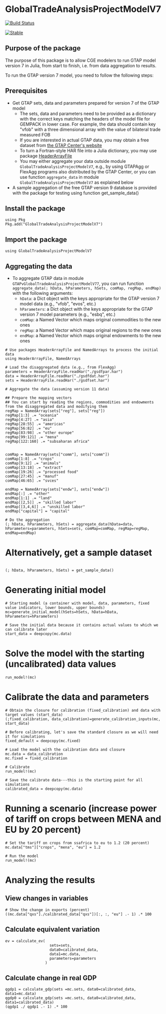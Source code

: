 # GlobalTradeAnalysisProjectModelV7

[![Build Status](https://github.com/mivanic/GlobalTradeAnalysisProjectModelV7.jl/actions/workflows/CI.yml/badge.svg?branch=master)](https://github.com/mivanic/GlobalTradeAnalysisProjectModelV7.jl/actions/workflows/CI.yml?query=branch%3Amaster)

[![Stable]([https://img.shields.io/badge/docs-stable-blue.svg)](https://julia-mpsge.github.io/MPSGE.jl/stable](https://mivanic.github.io/GlobalTradeAnalysisProjectModelV7.jl/dev/)/)
## Purpose of the package

The purpose of this package is to allow CGE modelers to run GTAP model version 7 in Julia, from start to finish, i.e. from data aggregation to results.

To run the GTAP version 7 model, you need to follow the following steps:

## Prerequisites

- Get GTAP sets, data and parameters prepared for version 7 of the GTAP model
    - The sets, data and parameters need to be provided as a dictionary with the correct keys matching the headers of the model file for GEMPACK in lower case. For example, the data should contain key "vfob" with a three dimensional array with the value of bilateral trade measured FOB
    - If you are interested in actual GTAP data, you may obtain a free dataset from [the GTAP Center's website](https://www.gtap.agecon.purdue.edu/)
    - To turn a Fortran-style HAR file into a Julia dictionary, you may use package [HeaderArrayFile](https://github.com/mivanic/HeaderArrayFile.jl)
    - You may either aggregate your data outside module `GlobalTradeAnalysisProjectModelV7`, e.g., by using GTAPAgg or FlexAgg programs also distributed by the GTAP Center, or you can use function `aggregate_data` in module `GlobalTradeAnalysisProjectModelV7` as explained below
- A sample aggregation of the free GTAP version 9 database is provided with the package for testing using function get_sample_data()

## Install the package

```
using Pkg
Pkg.add("GlobalTradeAnalysisProjectModelV7")
```

## Import the package

```
using GlobalTradeAnalysisProjectModelV7
```

## Aggregating the data

- To aggregate GTAP data in module `GTAPvGlobalTradeAnalysisProjectModelV77`, you can run function `aggregate_data(; hData, hParameters, hSets, comMap, regMap, endMap)` with the following arguments:
    - `hData`: a Dict object with the keys appropriate for the GTAP version 7 model data (e.g., "vfob", "evos", etc.)
    - `hParameters`: a Dict object with the keys appropriate for the GTAP version 7 model parameters (e.g., "esbq", etc.)
    - `comMap`: a Named Vector which maps original commodities to the new ones 
    - `regMap`: a Named Vector which maps original regions to the new ones
    - `endMap`: a Named Vector which maps original endowments to the new ones
        

```
# Use packages HeaderArrayFile and NamedArrays to process the initial data
using HeaderArrayFile, NamedArrays

# Load the disaggregated data (e.g., from FlexAgg)
parameters = HeaderArrayFile.readHar("./gsdfpar.har")
data = HeaderArrayFile.readHar("./gsdfdat.har")
sets = HeaderArrayFile.readHar("./gsdfset.har")

# Aggregate the data (assuming version 11 data)

## Prepare the mapping vectors
## You can start by reading the regions, commodities and endowments from the disaggregated data and modifying them
regMap = NamedArray(sets["reg"], sets["reg"])
regMap[1:3] .= "oceania"
regMap[4:27] .= "asia"
regMap[28:55] .= "americas"
regMap[56:82] .= "eu"
regMap[83:98] .= "other europe"
regMap[99:121] .= "mena"
regMap[122:160] .= "subsaharan africa"


comMap = NamedArray(sets["comm"], sets["comm"])
comMap[1:8] .= "crops"
comMap[9:12] .= "animals"
comMap[13:18] .= "extract"
comMap[19:26] .= "processed food"
comMap[27:45] .= "manuf"
comMap[46:65] .= "svces"

endMap = NamedArray(sets["endw"], sets["endw"])
endMap[:] .= "other"
endMap[1:1] .= "land"
endMap[[2,5]] .= "skilled labor"
endMap[[3,4,6]] .= "unskilled labor"
endMap["capital"] = "capital"

# Do the aggregation
(; hData, hParameters, hSets) = aggregate_data(hData=data, hParameters=parameters, hSets=sets, comMap=comMap, regMap=regMap, endMap=endMap)

```

# Alternatively, get a sample dataset

```

(; hData, hParameters, hSets) = get_sample_data()

```

# Generating initial model

```
# Starting model (a container with model, data, parameters, fixed value indicators, lower bounds, upper bounds)
mc=generate_initial_model(hSets=hSets, hData=hData, hParameters=hParameters)

# Save the initial data because it contains actual values to which we can calibrate later
start_data = deepcopy(mc.data)
```

# Solve the model with the starting (uncalibrated) data  values

```
run_model!(mc)
```

# Calibrate the data and parameters

```
# Obtain the closure for calibration (fixed_calibration) and data with target values (start_data)
(;fixed_calibration, data_calibration)=generate_calibration_inputs(mc, start_data)

# Before calibrating, let's save the standard closure as we will need it for simulations
fixed_default = deepcopy(mc.fixed)

# Load the model with the calibration data and closure
mc.data = data_calibration
mc.fixed = fixed_calibration

# Calibrate
run_model!(mc)

# Save the calibrate data---this is the starting point for all simulations
calibrated_data = deepcopy(mc.data)
```



# Running a scenario (increase power of tariff on crops between MENA and EU by 20 percent)

```
# Set the tariff on crops from ssafrica to eu to 1.2 (20 percent)
mc.data["tms"]["crops", "mena", "eu"] = 1.2

# Run the model
run_model!(mc)

```

# Analyzing the results

## View changes in variables

```
# Show the change in exports (percent)
((mc.data["qxs"]./calibrated_data["qxs"])[:, :, "eu"] .- 1) .* 100

```

## Calculate equivalent variation

```
ev = calculate_ev(
                    sets=sets, 
                    data0=calibrated_data, 
                    data1=mc.data, 
                    parameters=parameters
                  )
```

## Calculate change in real GDP

```
qgdp1 = calculate_gdp(sets =mc.sets, data0=calibrated_data, data1=mc.data)
qgdp0 = calculate_gdp(sets =mc.sets, data0=calibrated_data, data1=calibrated_data)
(qgdp1 ./ qgdp1 .- 1) .* 100
```
